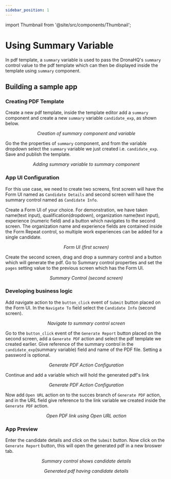 ```yaml
---
sidebar_position: 1
---
```


import Thumbnail from '@site/src/components/Thumbnail';

# Using Summary Variable

In pdf template, a `summary` variable is used to pass the DronaHQ's `summary` control value to the pdf template which can then be displayed inside the template using `summary` component.

## Building a sample app

### Creating PDF Template

Create a new pdf template, inside the template editor add a `summary` component and create a new `summary` variable `candidate_exp`, as shown below.

<figure>
  <Thumbnail src="/img/pdf-creator-concepts/using-summary-variables/pdf-editor-summary-variable.png" alt="Creation of summary component and variable" />
  <figcaption align='center'><i>Creation of summary component and variable</i></figcaption>
</figure>

Go the the properties of `summary` component, and from the variable dropdown select the `summary` variable we just created i.e. `candidate_exp`. Save and publish the template.

<figure>
  <Thumbnail src="/img/pdf-creator-concepts/using-summary-variables/pdf-editor-summary-configuration.png" alt="Adding summary variable to summary component" />
  <figcaption align='center'><i>Adding summary variable to summary component</i></figcaption>
</figure>

### App UI Configuration

For this use case, we need to create two screens, first screen will have the Form UI named as `Candidate Details` and second screen will have the summary control named as `Candidate Info`.

Create a Form UI of your choice. For demonstration, we have taken name(text input), qualification(dropdown), organization name(text input), experience (numeric field) and a button which navigates to the second screen. The organization name and experience fields are contained inside the Form Repeat control, so multiple work experiences can be added for a single candidate.

<figure>
  <Thumbnail src="/img/pdf-creator-concepts/using-summary-variables/app-setup-candidate-form.png" alt="Form UI" />
  <figcaption align='center'><i>Form UI (first screen)</i></figcaption>
</figure>

Create the second screen, drag and drop a summary control and a button which will generate the pdf. Go to Summary control properties and set the `pages` setting value to the previous screen which has the Form UI.

<figure>
  <Thumbnail src="/img/pdf-creator-concepts/using-summary-variables/app-setup-summary-control.png" alt="Summary Control" />
  <figcaption align='center'><i>Summary Control (second screen)</i></figcaption>
</figure>

### Developing business logic

Add navigate action to the `button_click` event of `Submit` button placed on the Form UI. In the `Navigate To` field select the `Candidate Info` (second screen).

<figure>
  <Thumbnail src="/img/pdf-creator-concepts/using-summary-variables/navigate-action-configuration.png" alt="Navigate to summary control screen" />
  <figcaption align='center'><i>Navigate to summary control screen</i></figcaption>
</figure>

Go to the `button_click` event of the `Generate Report` button placed on the second screen, add a `Generate PDF` action and select the pdf template we created earlier. Give reference of the summary control in the `candidate_exp`(summary variable) field and name of the PDF file. Setting a password is optional. 

<figure>
  <Thumbnail src="/img/pdf-creator-concepts/using-summary-variables/generate-pdf-action-configuration.png" alt="Generate PDF Action Configuration" />
  <figcaption align='center'><i>Generate PDF Action Configuration</i></figcaption>
</figure>

Continue and add a variable which will hold the generated pdf's link

<figure>
  <Thumbnail src="/img/pdf-creator-concepts/using-summary-variables/generate-pdf-link-variable.png" alt="Generate PDF Action Configuration" />
  <figcaption align='center'><i>Generate PDF Action Configuration</i></figcaption>
</figure>

Now add `Open URL` action on to the succes branch of `Generate PDF` action, and in the URL field give reference to the link variable we created inside the `Generate PDF` action.

<figure>
  <Thumbnail src="/img/pdf-creator-concepts/using-summary-variables/open-url-action-configuration.png" alt="Open PDF Link using Open URL action" />
  <figcaption align='center'><i>Open PDF link using Open URL action</i></figcaption>
</figure>

### App Preview

Enter the candidate details and click on the `Submit` button. Now click on the `Generate Report` button, this will open the generated pdf in a new broswer tab.

<figure>
  <Thumbnail src="/img/pdf-creator-concepts/using-summary-variables/app-preview.png" alt="Summary control shows candidate details" />
  <figcaption align='center'><i>Summary control shows candidate details</i></figcaption>
</figure>

<figure>
  <Thumbnail src="/img/pdf-creator-concepts/using-summary-variables/generated-pdf-report.png" alt="Generated pdf" />
  <figcaption align='center'><i>Generated pdf having candidate details</i></figcaption>
</figure>


